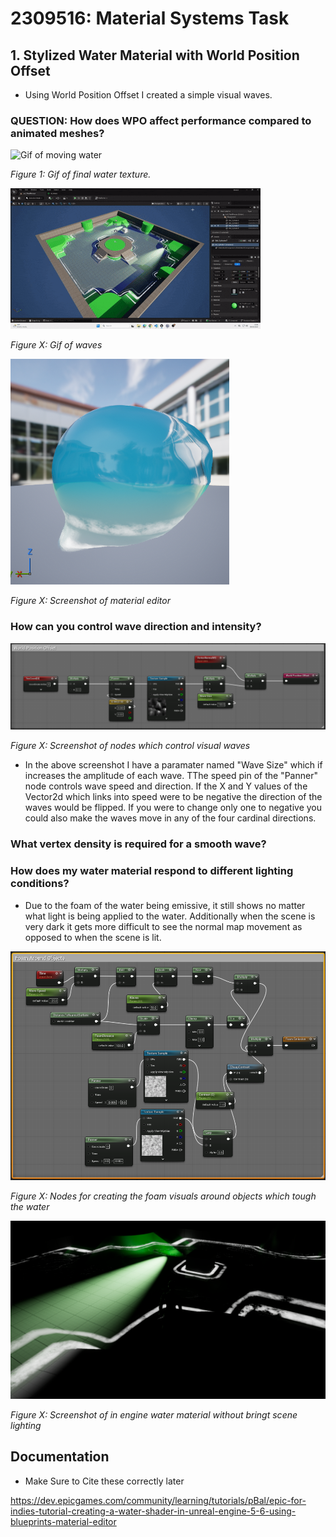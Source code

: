 # 2309516: Material Systems Task

## 1. Stylized Water Material with World Position Offset

- Using World Position Offset I created a simple visual waves.  

### QUESTION: How does WPO affect performance compared to animated meshes?

![Gif of moving water](https://raw.githubusercontent.com/BradleyCurtisDev/TechnicalArtFGCT5016/refs/heads/main/ImagesAndGifs/2025-10-09%2013-05-29.gif?token=GHSAT0AAAAAADMZXQJVEH2CLZA4JVPKXSSI2HHU53A)


*Figure 1: Gif of final water texture.*

![Gif of moving water Topdown](https://raw.githubusercontent.com/BradleyCurtisDev/TechnicalArtFGCT5016/refs/heads/main/ImagesAndGifs/WavesTopdownGif.gif?token=GHSAT0AAAAAADMZXQJVSXN4646NMOP547RS2HHV6ZA)

*Figure X: Gif of waves*

![Image of Material Editor](https://raw.githubusercontent.com/BradleyCurtisDev/TechnicalArtFGCT5016/refs/heads/main/ImagesAndGifs/WaterMaterialInEditor.png?token=GHSAT0AAAAAADMZXQJUBD6OEP2UKPSX25LA2HHWEVQ)

*Figure X: Screenshot of material editor*

### How can you control wave direction and intensity?

![Image of WPO Nodes](https://raw.githubusercontent.com/BradleyCurtisDev/TechnicalArtFGCT5016/refs/heads/main/ImagesAndGifs/WorldPositionOffsetNodes.png?token=GHSAT0AAAAAADMZXQJU5VI7IIHQKXXAB4MW2HHVT2A)

*Figure X: Screenshot of nodes which control visual waves*

- In the above screenshot I have a paramater named "Wave Size" which if increases the amplitude of each wave. TThe speed pin of the "Panner" node controls wave speed and direction. If the X and Y values of the Vector2d which links into speed were to be negative the direction of the waves would be flipped. If you were to change only one to negative you could also make the waves move in any of the four cardinal directions.

### What vertex density is required for a smooth wave?

### How does my water material respond to different lighting conditions?

- Due to the foam of the water being emissive, it still shows no matter what light is being applied to the water. Additionally when the scene is very dark it gets more difficult to see the normal map movement as opposed to when the scene is lit.

![Image is nodes for foam](https://raw.githubusercontent.com/BradleyCurtisDev/TechnicalArtFGCT5016/refs/heads/main/ImagesAndGifs/FoamNodes.png?token=GHSAT0AAAAAADMZXQJVYYQXOIF46YJEJWW22HHVO2A)

*Figure X: Nodes for creating the foam visuals around objects which tough the water*

![Image of the water texture in the dark](https://raw.githubusercontent.com/BradleyCurtisDev/TechnicalArtFGCT5016/refs/heads/main/ImagesAndGifs/FoamInDark.png?token=GHSAT0AAAAAADMZXQJV3DUEZM4TMR3R32I62HHVLSQ)

*Figure X: Screenshot of in engine water material without bringt scene lighting*


























## Documentation

- Make Sure to Cite these correctly later

https://dev.epicgames.com/community/learning/tutorials/pBal/epic-for-indies-tutorial-creating-a-water-shader-in-unreal-engine-5-6-using-blueprints-material-editor

